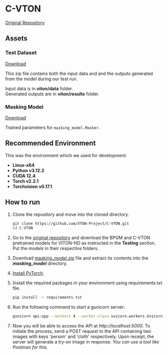 # C-VTON

[Original Repository](https://github.com/benquick123/C-VTON)

## Assets

### Test Dataset

[Download](https://drive.google.com/file/d/1_8LhD5OjdVbJCmBcjpPqiSVxKCOO2wZU/view?usp=sharing)

This zip file contains both the input data and and the outputs generated from the model during our test run.

Input data is in **viton/data** folder.  
Generated outputs are in **viton/results** folder.

### Masking Model

[Download](https://drive.google.com/file/d/1cFtdCElcNKmS62vGJ65I9mVJH9m2m75M/view?usp=sharing)

Trained parameters for `masking_model.Masker`.

## Recommended Environment

This was the environment which we used for development:

- **Linux-x64**  
- **Python v3.12.2**  
- **CUDA 12.4**
- **Torch v2.2.1**  
- **Torchvision v0.17.1**  

## How to run

1. Clone the repository and move into the cloned directory.
    ```bash
    git clone https://github.com/VTON-Project/C-VTON.git
    cd C-VTON
    ```

2. Go to the [original repository](https://github.com/benquick123/C-VTON#testing) and download the BPGM and C-VTON pretrained models for VITON-HD as instructed in the **Testing** section. Put the models in their respective folders.

3. Download [masking_model.zip](https://drive.google.com/file/d/1cFtdCElcNKmS62vGJ65I9mVJH9m2m75M/view?usp=sharing) file and extract its contents into the ***masking_model*** directory.

4. [Install PyTorch](https://pytorch.org/get-started/locally/).

5. Install the required packages in your environment using requirements.txt file.
    ```bash
    pip install -r requirements.txt
    ```

6. Run the following command to start a gunicorn server:

    ```bash
    gunicorn api:app --workers 4 --worker-class uvicorn.workers.UvicornWorker --bind 127.0.0.1:5000
    ```

6. Now you will be able to access the API at *http://localhost:5000*. To initiate the process, send a POST request to the API containing two images with keys 'person' and 'cloth' respectively. Upon receipt, the server will generate a try-on image in response. *You can use a tool like Postman for this.*
